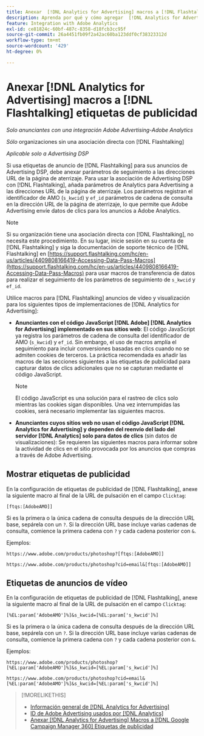 ```yaml
---
title: Anexar  [!DNL Analytics for Advertising] macros a [!DNL Flashtalking] etiquetas de publicidad
description: Aprenda por qué y cómo agregar  [!DNL Analytics for Advertising] macros a sus [!DNL Flashtalking] etiquetas de publicidad
feature: Integration with Adobe Analytics
exl-id: ce81824c-60bf-487c-8358-d18fcb3cc95f
source-git-commit: 26a4451fb09f2a42ac60ba123ddf0cf38323312d
workflow-type: tm+mt
source-wordcount: '429'
ht-degree: 0%

---
```


# Anexar [!DNL Analytics for Advertising] macros a [!DNL Flashtalking] etiquetas de publicidad

*Solo anunciantes con una integración Adobe Advertising-Adobe Analytics*

*Sólo* organizaciones sin una asociación directa con [!DNL Flashtalking]

*Aplicable solo a Advertising DSP*

Si usa etiquetas de anuncio de [!DNL Flashtalking] para sus anuncios de Advertising DSP, debe anexar parámetros de seguimiento a las direcciones URL de la página de aterrizaje. Para usar la asociación de Advertising DSP con [!DNL Flashtalking], añada parámetros de Analytics para Advertising a las direcciones URL de la página de aterrizaje. Los parámetros registran el identificador de AMO (`s_kwcid`) y `ef_id` parámetros de cadena de consulta en la dirección URL de la página de aterrizaje, lo que permite que Adobe Advertising envíe datos de clics para los anuncios a Adobe Analytics.

>[!NOTE]
>
>Si su organización tiene una asociación directa con [!DNL Flashtalking], no necesita este procedimiento. En su lugar, inicie sesión en su cuenta de [!DNL Flashtalking] y siga la documentación de soporte técnico de [!DNL Flashtalking] en [https://support.flashtalking.com/hc/en-us/articles/4409808166419-Accessing-Data-Pass-Macros](https://support.flashtalking.com/hc/en-us/articles/4409808166419-Accessing-Data-Pass-Macros) para usar macros de transferencia de datos para realizar el seguimiento de los parámetros de seguimiento de `s_kwcid` y `ef_id`.

Utilice macros para [!DNL Flashtalking] anuncios de vídeo y visualización para los siguientes tipos de implementaciones de [!DNL Analytics for Advertising]:

* **Anunciantes con el código JavaScript [!DNL Adobe] [!DNL Analytics for Advertising] implementado en sus sitios web**: El código JavaScript ya registra los parámetros de cadena de consulta del identificador de AMO (`s_kwcid`) y `ef_id`. Sin embargo, el uso de macros amplía el seguimiento para incluir conversiones basadas en clics cuando no se admiten cookies de terceros. La práctica recomendada es añadir las macros de las secciones siguientes a las etiquetas de publicidad para capturar datos de clics adicionales que no se capturan mediante el código JavaScript.

  >[!NOTE]
  >
  >El código JavaScript es una solución para el rastreo de clics solo mientras las cookies sigan disponibles. Una vez interrumpidas las cookies, será necesario implementar las siguientes macros.

* **Anunciantes cuyos sitios web no usan el código JavaScript [!DNL Analytics for Advertising] y dependen del reenvío del lado del servidor [!DNL Analytics] solo para datos de clics** (sin datos de visualizaciones): Se requieren las siguientes macros para informar sobre la actividad de clics en el sitio provocada por los anuncios que compras a través de Adobe Advertising.

## Mostrar etiquetas de publicidad

En la configuración de etiquetas de publicidad de [!DNL Flashtalking], anexe la siguiente macro al final de la URL de pulsación en el campo `Clicktag`:

```
[ftqs:[AdobeAMO]]
```

Si es la primera o la única cadena de consulta después de la dirección URL base, sepárela con un `?`. Si la dirección URL base incluye varias cadenas de consulta, comience la primera cadena con `?` y cada cadena posterior con `&`.

Ejemplos:

`https://www.adobe.com/products/photoshop?[ftqs:[AdobeAMO]]`

`https://www.adobe.com/products/photoshop?cid=email&[ftqs:[AdobeAMO]]`

## Etiquetas de anuncios de vídeo

En la configuración de etiquetas de publicidad de [!DNL Flashtalking], anexe la siguiente macro al final de la URL de pulsación en el campo `Clicktag`:

```
[%EL:param['AdobeAMO']%]&s_kwcid=[%EL:param['s_kwcid']%]
```

Si es la primera o la única cadena de consulta después de la dirección URL base, sepárela con un `?`. Si la dirección URL base incluye varias cadenas de consulta, comience la primera cadena con `?` y cada cadena posterior con `&`.

Ejemplos:

`https://www.adobe.com/products/photoshop?[%EL:param['AdobeAMO']%]&s_kwcid=[%EL:param['s_kwcid']%]`

`https://www.adobe.com/products/photoshop?cid=email&[%EL:param['AdobeAMO']%]&s_kwcid=[%EL:param['s_kwcid']%]`

>[!MORELIKETHIS]
>
>* [Información general de [!DNL Analytics for Advertising]](overview.md)
>* [ID de Adobe Advertising usados por [!DNL Analytics]](/help/integrations/analytics/ids.md)
>* [Anexar [!DNL Analytics for Advertising] Macros a [!DNL Google Campaign Manager 360] Etiquetas de publicidad](/help/integrations/analytics/macros-google-campaign-manager.md)

